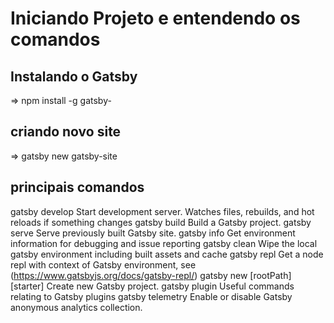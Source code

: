 # Iniciando Projeto e entendendo os comandos

## Instalando o Gatsby
 => npm install -g gatsby-

## criando novo site
 => gatsby new gatsby-site

## principais comandos
 gatsby develop                   Start development server. Watches files, rebuilds, and                                    hot reloads if something changes 
  gatsby build                     Build a Gatsby project.
  gatsby serve                     Serve previously built Gatsby site.
  gatsby info                      Get environment information for debugging and issue reporting
  gatsby clean                     Wipe the local gatsby environment including built assets and cache
  gatsby repl                      Get a node repl with context of Gatsby environment,                                     see (https://www.gatsbyjs.org/docs/gatsby-repl/)
  gatsby new [rootPath] [starter]  Create new Gatsby project.
  gatsby plugin                    Useful commands relating to Gatsby plugins
  gatsby telemetry                 Enable or disable Gatsby anonymous analytics                                             collection.


